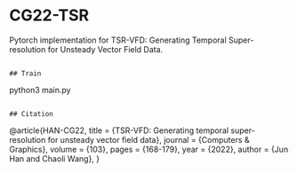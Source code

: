 # CG22-TSR
Pytorch implementation for TSR-VFD: Generating Temporal Super-resolution for Unsteady Vector Field Data.
```

## Train

```
python3 main.py 
```

## Citation 
```
@article{HAN-CG22,
title = {TSR-VFD: Generating temporal super-resolution for unsteady vector field data},
journal = {Computers & Graphics},
volume = {103},
pages = {168-179},
year = {2022},
author = {Jun Han and Chaoli Wang},
}
```
